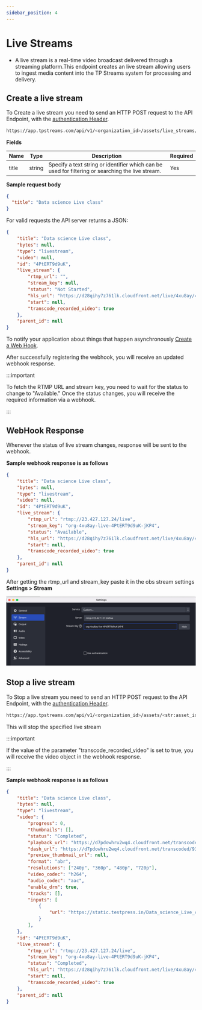 ```yaml
---
sidebar_position: 4
---
```


# Live Streams

- A live stream is a real-time video broadcast delivered through a streaming platform.This endpoint creates an live stream allowing users to ingest media content into the TP Streams system for processing and delivery.


## Create a live stream

To Create a live stream you need to send an HTTP POST request to the API Endpoint, with the [authentication Header](../server-api/authentication.md).


```bash
https://app.tpstreams.com/api/v1/<organization_id>/assets/live_streams/
```

**Fields**

| Name             | Type         | Description |    Required  |
| -----------      | -----------  | ----------- |   ---------- |
| title            | string      |  Specify a text string or identifier which can be used for filtering or searching the live stream.| Yes |

**Sample request body**

```json 
{
  "title": "Data science Live class"
}

```

For valid requests the API server returns a JSON:

```json
{
    "title": "Data science Live class",
    "bytes": null,
    "type": "livestream",
    "video": null,
    "id": "4PtERT9d9uK",
    "live_stream": {
        "rtmp_url": "",
        "stream_key": null,
        "status": "Not Started",
        "hls_url": "https://d28qihy7z761lk.cloudfront.net/live/4xu8ay/4PtERT9d9uK/video.m3u8",
        "start": null,
        "transcode_recorded_video": true
    },
    "parent_id": null
}
```
To notify your application about things that happen asynchronously [Create a Web Hook](../server-api/webhooks.md).

After successfully registering the webhook, you will receive an updated webhook response.

:::important

To fetch the RTMP URL and stream key, you need to wait for the status to change to "Available." Once the status changes, you will receive the required information via a webhook.

:::

## WebHook Response
Whenever the status of live stream changes, response will be sent to the webhook.

**Sample webhook response is as follows**
```json
{
    "title": "Data science Live class",
    "bytes": null,
    "type": "livestream",
    "video": null,
    "id": "4PtERT9d9uK",
    "live_stream": {
        "rtmp_url": "rtmp://23.427.127.24/live",
        "stream_key": "org-4xu8ay-live-4PtERT9d9uK-jKP4",
        "status": "Available",
        "hls_url": "https://d28qihy7z761lk.cloudfront.net/live/4xu8ay/4PtERT9d9uK/video.m3u8",
        "start": null,
        "transcode_recorded_video": true
    },
    "parent_id": null
}
```
After getting the rtmp_url and stream_key paste it in the obs stream settings  **Settings > Stream**






 ![OBS settings](/img/obs.png)


## Stop a live stream

To Stop a live stream you need to send an HTTP POST request to the API Endpoint, with the [authentication Header](../server-api/authentication.md).


```bash
https://app.tpstreams.com/api/v1/<organization_id>/assets/<str:asset_id>/stop_live_stream/
```

This will stop the specified live stream

:::important

If the value of the parameter "transcode_recorded_video" is set to true, you will receive the video object in the webhook response.


:::


**Sample webhook response is as follows**
```json
{
    "title": "Data science Live class",
    "bytes": null,
    "type": "livestream",
    "video": {
        "progress": 0,
        "thumbnails": [],
        "status": "Completed",
        "playback_url": "https://d7pdowhru2wq4.cloudfront.net/transcoded/9328558d-e0a5-4093-b3b9-8f15ad1550d8/video.m3u8",
        "dash_url": "https://d7pdowhru2wq4.cloudfront.net/transcoded/9328558d-e0a5-4093-b3b9-8f15ad1550d8/video.mpd",
        "preview_thumbnail_url": null,
        "format": "abr",
        "resolutions": ["240p", "360p", "480p", "720p"],
        "video_codec": "h264",
        "audio_codec": "aac",
        "enable_drm": true,
        "tracks": [],
        "inputs": [
            {
                "url": "https://static.testpress.in/Data_science_Live_class.mp4"
            }
        ],
    }, 
    "id": "4PtERT9d9uK",
    "live_stream": {
        "rtmp_url": "rtmp://23.427.127.24/live",
        "stream_key": "org-4xu8ay-live-4PtERT9d9uK-jKP4",
        "status": "Completed",
        "hls_url": "https://d28qihy7z761lk.cloudfront.net/live/4xu8ay/4PtERT9d9uK/video.m3u8",
        "start": null,
        "transcode_recorded_video": true
    },
    "parent_id": null
}
```
